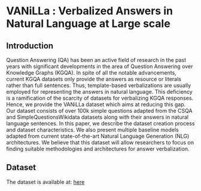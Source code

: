 # VANiLLa : Verbalized Answers in Natural Language at Large scale

## Introduction

Question Answering (QA) has been an active field of research in the past years with significant developments in the area of Question Answering over Knowledge Graphs (KGQA). In spite of all the notable advancements, current KGQA datasets only provide the answers as resource or literals rather than full sentences. Thus, template-based verbalizations are usually employed for representing the answers in natural language. This deficiency is a ramification of the scarcity of datasets for verbalizing KGQA responses. Hence, we provide the VANiLLa dataset which aims at reducing this gap. Our dataset consists of over 100k simple questions adapted from the CSQA and SimpleQuestionsWikidata datasets along with their answers in natural language sentences. In this paper, we describe the dataset creation process and dataset characteristics. We also present multiple baseline models adapted from current state-of-the-art Natural Language Generation (NLG) architectures. We believe that this dataset will allow researchers to focus on finding suitable methodologies and architectures for answer verbalization.

## Dataset

The dataset is available at: [here](https://figshare.com/articles/Vanilla_dataset/12360743)
